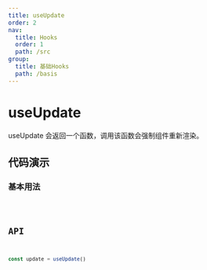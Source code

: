 ```yaml
---
title: useUpdate
order: 2
nav:
  title: Hooks
  order: 1
  path: /src
group:
  title: 基础Hooks
  path: /basis
---
```


# useUpdate

useUpdate 会返回一个函数，调用该函数会强制组件重新渲染。

## 代码演示

### 基本用法

<code src="./demo/demo1.tsx" />

## API

```typescript
const update = useUpdate()
```
